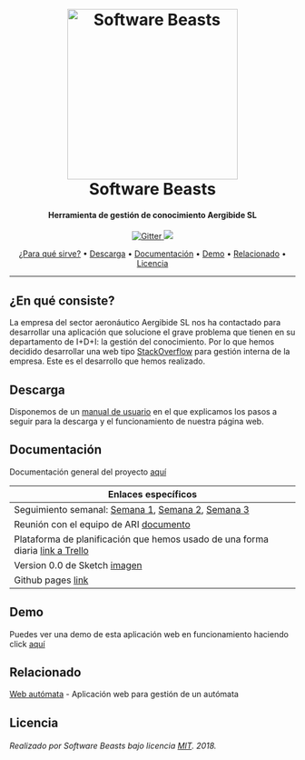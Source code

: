 <h1 align="center">
  <br>
  <a href="https://github.com/SoftwareBeasts"><img src="/Documentaci%C3%B3n/media/software_beasts_icon_color.png" alt="Software Beasts" width="300"></a>
  <br>
  Software Beasts
  <br>
</h1>

<h4 align="center">Herramienta de gestión de conocimiento Aergibide SL</h4>

<p align="center">
  <a href="https://opensource.org/licenses/MIT">
    <img src="https://img.shields.io/badge/license-MIT-lightgrey.svg?longCache=true&style=flat" alt="Gitter">
  </a>
  <a href="https://github.com/SoftwareBeasts/Reto2/releases">
    <img src="https://img.shields.io/badge/version-v1.0-green.svg">
  </a>
  
</p>

<p align="center">
  <a href="#¿Para-qué-sirve?">¿Para qué sirve?</a> •
  <a href="#descarga">Descarga</a> •
  <a href="#documentación">Documentación</a> •
  <a href="#demo">Demo</a> •
  <a href="#relacionado">Relacionado</a> •
  <a href="#licencia">Licencia</a>
</p>

---

## ¿En qué consiste?
La empresa del
sector aeronáutico Aergibide SL nos ha contactado para desarrollar una aplicación que
solucione el grave problema que tienen en su departamento de I+D+I: la gestión del
conocimiento. Por lo que hemos decidido desarrollar una web tipo [StackOverflow](https://stackoverflow.com/) para gestión 
interna de la empresa. Este es el desarrollo que hemos realizado.

## Descarga
Disponemos de un [manual de usuario](/Documentaci%C3%B3n/Manual%20de%20Usuario.pdf) en el que explicamos los pasos a seguir 
para la descarga y el funcionamiento de nuestra página web.

## Documentación
Documentación general del proyecto [aquí](/Documentación/)

| Enlaces específicos |
| ------------- |
| Seguimiento semanal: [Semana 1](/Documentaci%C3%B3n/Seguimiento%20Semana%201%20Software%20Beasts%20Reto%202.pdf), [Semana 2](/Documentaci%C3%B3n/Seguimiento%20Semana%202%20Software%20Beasts%20Reto%202.pdf), [Semana 3](/Documentaci%C3%B3n/Seguimiento%20Semana%203%20Software%20Beasts.pdf)|
| Reunión con el equipo de ARI [documento](/Documentaci%C3%B3n/Reuni%C3%B3n%20con%20ARI.pdf) |
| Plataforma de planificación que hemos usado de una forma diaria <a href="https://trello.com/b/96znWmkJ/" target="_blank">link a Trello</a>|
| Version 0.0 de Sketch [imagen](/Documentaci%C3%B3n/Sketch%20v0.0.jpg) |
| Github pages [link](https://softwarebeasts.github.io/) |

## Demo

Puedes ver una demo de esta aplicación web en funcionamiento haciendo click [aquí](http://softwarebeasts.tk/)

## Relacionado

[Web autómata](https://github.com/SoftwareBeasts/Reto1) - Aplicación web para gestión de un autómata

## Licencia

###### Realizado por Software Beasts bajo licencia [MIT](/LICENSE). 2018.

